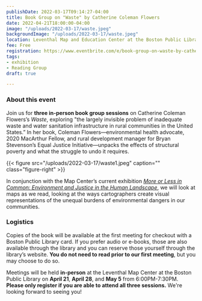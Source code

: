 ```yaml
---
publishDate: 2022-03-17T09:14:27-04:00
title: Book Group on "Waste" by Catherine Coleman Flowers
date: 2022-04-21T18:00:00-04:00
image: "/uploads/2022-03-17/waste.jpeg"
backgroundImage: "/uploads/2022-03-17/waste.jpeg"
location: Leventhal Map and Education Center at the Boston Public Library
fee: Free
registration: https://www.eventbrite.com/e/book-group-on-waste-by-catherine-coleman-flowers-tickets-300111941897
tags:
- exhibition
- Reading Group
draft: true

---
```

### About this event

Join us for **three in-person book group sessions** on Catherine Coleman Flowers’s _Waste_, exploring "the largely invisible problem of inadequate waste and water sanitation infrastructure in rural communities in the United States.” In her book, Coleman Flowers—environmental health advocate, 2020 MacArthur Fellow, and rural development manager for Bryan Stevenson’s Equal Justice Initiative—unpacks the effects of structural poverty and what the struggle to undo it requires.

{{< figure src="/uploads/2022-03-17/waste1.jpeg" caption="" class="figure-right" >}}

In conjunction with the Map Center’s current exhibition [_More or Less in Common: Environment and Justice in the Human Landscape_](https://www.leventhalmap.org/exhibitions/), we will look at maps as we read, looking at the ways cartographers create visual representations of the unequal burdens of environmental dangers in our communities.

### Logistics

Copies of the book will be available at the first meeting for checkout with a Boston Public Library card. If you prefer audio or e-books, those are also available through the library and you can reserve those yourself through the library’s website. **You do not need to read prior to our first meeting**, but you may choose to do so.

Meetings will be held **in-person** at the Leventhal Map Center at the Boston Public Library on **April 21**, **April 28**, and **May 5** from 6:00PM-7:30PM. **Please only register if you are able to attend all three sessions.** We're looking forward to seeing you!